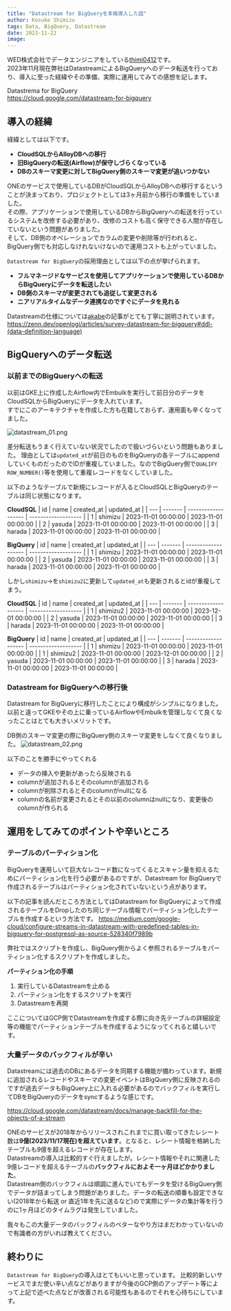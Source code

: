 ```yaml
---
title: "Datastream for BigQueryを本格導入した話"
author: Kosuke Shimizu
tags: Data, BigQuery, Datastream
date: 2023-11-22
image: 
---
```


WED株式会社でデータエンジニアをしている[thimi0412](https://twitter.com/thimi0412)です。  
2023年11月現在弊社はDatastreamによるBigQueryへのデータ転送を行っており、導入に至った経緯やその準備、実際に運用してみての感想を記します。

Datastrema for BigQuery  
https://cloud.google.com/datastream-for-bigquery

## 導入の経緯
経緯としては以下です。
- **CloudSQLからAlloyDBへの移行**
- **旧BigQueryの転送(Airflow)が保守しづらくなっている**
- **DBのスキーマ変更に対してBigQuery側のスキーマ変更が追いつかない**

ONEのサービスで使用しているDBがCloudSQLからAlloyDBへの移行するということが決まっており、プロジェクトとしては3ヶ月前から移行の準備をしていました。  
その際、アプリケーションで使用しているDBからBigQueryへの転送を行っているシステムを改修する必要があり、改修のコストも高く保守できる人間が存在していないという問題がありました。  
そして、DB側のオペレーションでカラムの変更や削除等が行われると、BigQuery側でも対応しなけれないけないので運用コストも上がっていました。



`Datastream for BigQuery`の採用理由としては以下の点が挙げられます。
- **フルマネージドなサービスを使用してアプリケーションで使用しているDBからBigQueryにデータを転送したい**
- **DB側のスキーマが変更されても追従して変更される**
- **ニアリアルタイムなデータ連携なのですぐにデータを見れる**

Datastreamの仕様については[akabe](https://zenn.dev/akabe)の記事がとても丁寧に説明されています。  
https://zenn.dev/openlogi/articles/survey-datastream-for-bigquery#ddl-(data-definition-language) 

## BigQueryへのデータ転送
### 以前までのBigQueryへの転送
以前はGKE上に作成したAirflow内でEmbulkを実行して前日分のデータをCloudSQLからBigQueryにデータを入れています。  
すでにこのアーキテクチャを作成した方も在籍しておらず、運用面も辛くなってました。

![datastream_01.png](<content/datastream-for-bigquery/datastream_01.png>)

差分転送もうまく行えていない状況でしたので扱いづらいという問題もありました。
理由としては`updated_at`が前日のものをBigQueryの各テーブルにappendしていくものだったのでIDが重複していました。なのでBigQuery側で`QUALIFY ROW_NUMBER()`等を使用して重複レコードをなくしていました。

以下のようなテーブルで新規にレコードが入るとCloudSQLとBigQueryのテーブルは同じ状態になります。

**CloudSQL**
| id  | name    | created_at          | updated_at          | 
| --- | ------- | ------------------- | ------------------- | 
| 1   | shimizu | 2023-11-01 00:00:00 | 2023-11-01 00:00:00 | 
| 2   | yasuda  | 2023-11-01 00:00:00 | 2023-11-01 00:00:00 | 
| 3   | harada  | 2023-11-01 00:00:00 | 2023-11-01 00:00:00 | 

**BigQuery**
| id  | name    | created_at          | updated_at          | 
| --- | ------- | ------------------- | ------------------- | 
| 1   | shimizu | 2023-11-01 00:00:00 | 2023-11-01 00:00:00 | 
| 2   | yasuda  | 2023-11-01 00:00:00 | 2023-11-01 00:00:00 | 
| 3   | harada  | 2023-11-01 00:00:00 | 2023-11-01 00:00:00 |

しかし`shimizu`→を`shimizu2`に更新して`updated_at`も更新されるとidが重複してまう。

**CloudSQL**
| id  | name     | created_at          | updated_at          | 
| --- | -------  | ------------------- | ------------------- | 
| 1   | shimizu2 | 2023-11-01 00:00:00 | 2023-12-01 00:00:00 | 
| 2   | yasuda   | 2023-11-01 00:00:00 | 2023-11-01 00:00:00 | 
| 3   | harada   | 2023-11-01 00:00:00 | 2023-11-01 00:00:00 | 

**BigQuery**
| id  | name     | created_at          | updated_at          | 
| --- | -------  | ------------------- | ------------------- | 
| 1   | shimizu  | 2023-11-01 00:00:00 | 2023-11-01 00:00:00 | 
| 1   | shimizu2 | 2023-11-01 00:00:00 | 2023-12-01 00:00:00 | 
| 2   | yasuda   | 2023-11-01 00:00:00 | 2023-11-01 00:00:00 | 
| 3   | harada   | 2023-11-01 00:00:00 | 2023-11-01 00:00:00 | 

### Datastream for BigQueryへの移行後
Datastream for BigQueryに移行したことにより構成がシンプルになりました。以前と違ってGKEやその上に乗っているAirflowやEmbulkを管理しなくて良くなったことはとても大きいメリットです。

DB側のスキーマ変更の際にBigQuery側のスキーマ変更をしなくて良くなりました。
![datastream_02.png](<content/datastream-for-bigquery/datastream_02.png>)

以下のことを勝手にやってくれる
- データの挿入や更新があったら反映される
- columnが追加されるとそのcolumnが追加される
- columnが削除されるとそのcolumnがnullになる
- columnの名前が変更されるとその以前のcolumnはnullになり、変更後のcolumnが作られる


## 運用をしてみてのポイントや辛いところ
### テーブルのパーティション化
BigQueryを運用しいて巨大なレコード数になってくるとスキャン量を抑えるためにパーティション化を行う必要があるのですが、Datastream for BigQueryで作成されるテーブルはパーティション化されていないという点があります。

以下の記事を読んだところ方法としてはDatastream for BigQueryによって作成されるテーブルをDropしたのち同じテーブル情報でパーティション化したテーブルを作成するという方法です。
https://medium.com/google-cloud/configure-streams-in-datastream-with-predefined-tables-in-bigquery-for-postgresql-as-source-528340f7989b

弊社ではスクリプトを作成し、BigQuery側からよく参照されるテーブルをパーティション化するスクリプトを作成しました。

**パーティション化の手順**
1. 実行しているDatastreamを止める
2. パーティション化をするスクリプトを実行
3. Datastreamを再開

ここについてはGCP側でDatastreamを作成する際に向き先テーブルの詳細設定等の機能でパーティションテーブルを作成するようになってくれると嬉しいです。


### 大量データのバックフィルが辛い
Datastreamには過去のDBにあるデータを同期する機能が備わっています。新規に追加されるレコードやスキーマの変更イベントはBigQuery側に反映されるのですが過去データもBigQuery上に入れる必要があるのでバックフィルを実行してDBをBigQueryのデータをsyncするような感じです。

https://cloud.google.com/datastream/docs/manage-backfill-for-the-objects-of-a-stream

ONEのサービスが2018年からリリースされこれまでに買い取ってきたレシート数は**9億(2023/11/17現在)を超えています**。となると、レシート情報を格納したテーブルも9億を超えるレコードが存在します。  
Datastreamの導入は比較的すぐ行えましたが。レシート情報やそれに関連した9億レコードを超えるテーブルの**バックフィルにおよそ一ヶ月ほどかかりました**。  
Datastream側のバックフィルは順調に進んでいてもデータを受けるBigQuery側でデータが詰まってしまう問題がありました。データの転送の順番も設定できない(2018年から転送 or 直近1年を先に送るなど)ので実際にデータの集計等を行うのに1ヶ月ほどのタイムラグは発生していました。

我々もこの大量データのバックフィルのベターなやり方はまだわかっていないので有識者の方がいれば教えてください。

## 終わりに
`Datastream for BigQuery`の導入はとてもいいと思っています。
比較的新しいサービスでまだ使い辛い点などがありますが今後のGCP側のアップデート等によって上記で述べた点などが改善される可能性もあるのでそれを心待ちにしています。